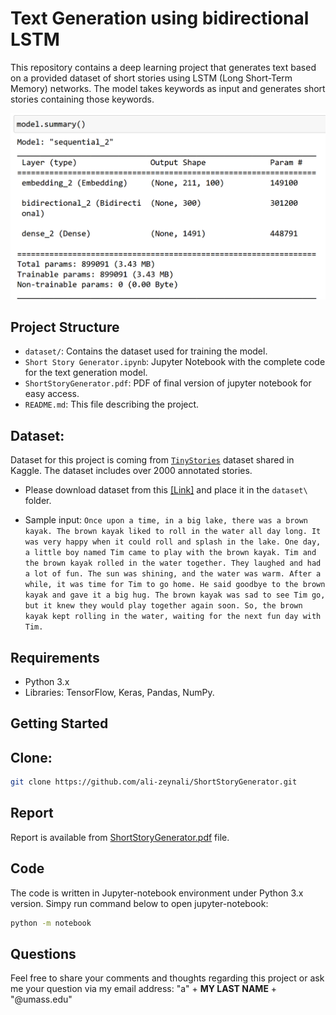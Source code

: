 # Text Generation using bidirectional LSTM

This repository contains a deep learning project that generates text based on a provided dataset of short stories using LSTM (Long Short-Term Memory) networks. The model takes keywords as input and generates short stories containing those keywords.

![ModelParams](figs/model.png)

## Project Structure

- `dataset/`: Contains the dataset used for training the model.
- `Short Story Generator.ipynb`: Jupyter Notebook with the complete code for the text generation model.
- `ShortStoryGenerator.pdf`: PDF of final version of jupyter notebook for easy access.
- `README.md`: This file describing the project.

## Dataset:
Dataset for this project is coming from [`TinyStories`](https://www.kaggle.com/datasets/thedevastator/tinystories-narrative-classification) dataset shared in Kaggle. The dataset includes over 2000 annotated stories. 
- Please download dataset from this  [[Link]](https://www.kaggle.com/datasets/thedevastator/tinystories-narrative-classification) and place it in the `dataset\` folder.

- Sample input:
```Once upon a time, in a big lake, there was a brown kayak. The brown kayak liked to roll in the water all day long. It was very happy when it could roll and splash in the lake. One day, a little boy named Tim came to play with the brown kayak. Tim and the brown kayak rolled in the water together. They laughed and had a lot of fun. The sun was shining, and the water was warm. After a while, it was time for Tim to go home. He said goodbye to the brown kayak and gave it a big hug. The brown kayak was sad to see Tim go, but it knew they would play together again soon. So, the brown kayak kept rolling in the water, waiting for the next fun day with Tim.```
## Requirements

- Python 3.x
- Libraries: TensorFlow, Keras, Pandas, NumPy.

## Getting Started

## Clone:

```bash
git clone https://github.com/ali-zeynali/ShortStoryGenerator.git
```

## Report
Report is available from [ShortStoryGenerator.pdf](ShortStoryGenerator.pdf) file.
## Code
The code is written in Jupyter-notebook environment under Python 3.x version. Simpy run command below to open jupyter-notebook:
```bash
python -m notebook
```

## Questions
Feel free to share your comments and thoughts regarding this project or ask me your question via my email address: "a" + __MY LAST NAME__ + "@umass.edu"